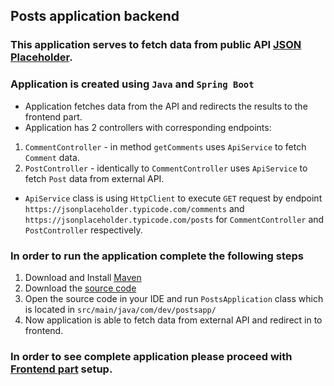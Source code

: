 ## Posts application backend

### This application serves to fetch data from public API [JSON Placeholder](https://jsonplaceholder.typicode.com).

### Application is created using `Java` and `Spring Boot`

- Application fetches data from the API and redirects the results to the frontend part.
- Application has 2 controllers with corresponding endpoints:
1. `CommentController` - in method `getComments` uses `ApiService`  to fetch `Comment` data.
2. `PostController` - identically to `CommentController` uses `ApiService` to fetch `Post` data from external API.

- `ApiService` class is using `HttpClient` to execute `GET` request by endpoint `https://jsonplaceholder.typicode.com/comments` and `https://jsonplaceholder.typicode.com/posts` for `CommentController` and `PostController` respectively.

### In order to run the application complete the following steps
1. Download and Install [Maven](https://maven.apache.org)
2. Download the [source code](https://github.com/Likh-Alex/posts-backend)
3. Open the source code in your IDE and run `PostsApplication` class which is located in `src/main/java/com/dev/postsapp/`
4. Now application is able to fetch data from external API and redirect in to frontend.

### In order to see complete application please proceed with [Frontend part](https://github.com/Likh-Alex/posts-frontend) setup.



